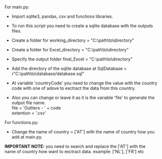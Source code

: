 For main.py:<br>
- Import sqlite3, pandas, csv and functions libraries.

- To run this script you need to create a sqlite database with the outputs files.

- Create a folder for working_directory = "C:\path\to\directory\"<br>
- Create a folder for Excel_directory = "C:\path\to\directory\"<br>
- Specify the output folder final_Excel = "C:\path\to\directory\"<br>
- Add the directory of the sqlite database at SqlDatabase = r"C:\path\to\database/database.sql"<br>
- At variable 'countryCode' you need to change the value with the country code with one of adove to exctract the data from this country.<br>

- Also you can change or leave it as it is the variable 'file' to generate the output file name.<br>
file = 'Outliers - ' + code<br>
extention = '.csv'

For functions.py:

- Change the name of country = ['AT'] with the name of country how you add at main.py.<br>

<b>IMPORTANT NOTE:</b> you need to search and replace the ['AT'] with the name of country how want to exctract data. example: ['NL'], ['FR'] etc
